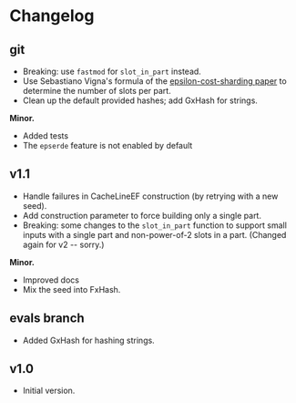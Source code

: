# Changelog

## git 
- Breaking: use `fastmod` for `slot_in_part` instead.
- Use Sebastiano Vigna's formula of the [epsilon-cost-sharding
  paper](https://arxiv.org/abs/2503.18397) to determine the number of slots per part.
- Clean up the default provided hashes; add GxHash for strings.

**Minor.**
- Added tests
- The `epserde` feature is not enabled by default


## v1.1
- Handle failures in CacheLineEF construction (by retrying with a new seed).
- Add construction parameter to force building only a single part.
- Breaking: some changes to the `slot_in_part` function to support
  small inputs with a single part and non-power-of-2 slots in a part.
  (Changed again for v2 -- sorry.)

**Minor.**
- Improved docs
- Mix the seed into FxHash.

## evals branch
- Added GxHash for hashing strings.

## v1.0
- Initial version.
